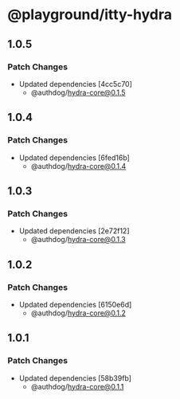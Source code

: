 # @playground/itty-hydra

## 1.0.5

### Patch Changes

- Updated dependencies [4cc5c70]
  - @authdog/hydra-core@0.1.5

## 1.0.4

### Patch Changes

- Updated dependencies [6fed16b]
  - @authdog/hydra-core@0.1.4

## 1.0.3

### Patch Changes

- Updated dependencies [2e72f12]
  - @authdog/hydra-core@0.1.3

## 1.0.2

### Patch Changes

- Updated dependencies [6150e6d]
  - @authdog/hydra-core@0.1.2

## 1.0.1

### Patch Changes

- Updated dependencies [58b39fb]
  - @authdog/hydra-core@0.1.1
